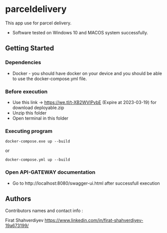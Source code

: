 # parceldelivery

This app use for parcel delivery.

* Software tested on Windows 10 and MACOS system successfully.

## Getting Started

### Dependencies

* Docker - you should have docker on your device and you should be able to use the docker-compose.yml file.

### Before execution

* Use this link -> https://we.tl/t-XB2WVIPvbE (Expire at 2023-03-19) for download deployable.zip
* Unzip this folder
* Open terminal in this folder

### Executing program

```
docker-compose.exe up --build 
```
or 

```
docker-compose.yml up --build 
```

### Open API-GATEWAY documentation

* Go to http://localhost:8080/swagger-ui.html after successfull execution

## Authors

Contributors names and contact info :

Firat Shahverdiyev https://www.linkedin.com/in/firat-shahverdiyev-19a673199/
